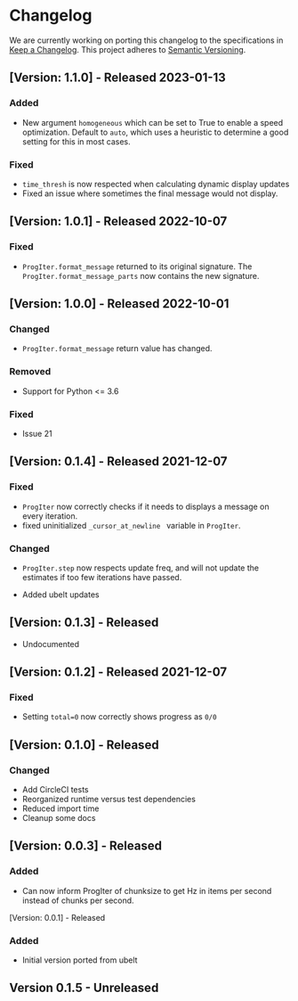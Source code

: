 # Changelog

We are currently working on porting this changelog to the specifications in
[Keep a Changelog](https://keepachangelog.com/en/1.0.0/).
This project adheres to [Semantic Versioning](https://semver.org/spec/v2.0.0.html).

## [Version: 1.1.0] - Released 2023-01-13  

### Added
* New argument `homogeneous` which can be set to True to enable a speed
  optimization. Default to `auto`, which uses a heuristic to determine a good
  setting for this in most cases.

### Fixed
* `time_thresh` is now respected when calculating dynamic display updates
* Fixed an issue where sometimes the final message would not display.


## [Version: 1.0.1] - Released 2022-10-07 

### Fixed
* `ProgIter.format_message` returned to its original signature. The
  `ProgIter.format_message_parts` now contains the new signature.


## [Version: 1.0.0] - Released 2022-10-01

### Changed
* `ProgIter.format_message` return value has changed.

### Removed
* Support for Python <= 3.6

### Fixed
* Issue 21

## [Version: 0.1.4] - Released 2021-12-07

### Fixed
* `ProgIter` now correctly checks if it needs to displays a message on every iteration.
* fixed uninitialized `_cursor_at_newline ` variable in `ProgIter`.

### Changed
* `ProgIter.step` now respects update freq, and will not update the estimates
  if too few iterations have passed.

* Added ubelt updates


## [Version: 0.1.3] - Released

* Undocumented


## [Version: 0.1.2] - Released 2021-12-07

### Fixed 
* Setting `total=0` now correctly shows progress as `0/0`


## [Version: 0.1.0] - Released 

### Changed 
* Add CircleCI tests
* Reorganized runtime versus test dependencies
* Reduced import time
* Cleanup some docs
 

## [Version: 0.0.3] - Released

### Added
* Can now inform ProgIter of chunksize to get Hz in items per second instead of chunks per second.

[Version: 0.0.1] - Released

### Added
* Initial version ported from ubelt
## Version 0.1.5 - Unreleased


